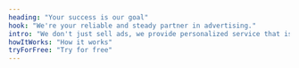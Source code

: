 ```yaml
---
heading: "Your success is our goal"
hook: "We're your reliable and steady partner in advertising."
intro: "We don't just sell ads, we provide personalized service that is guaranteed to drive you to success."
howItWorks: "How it works"
tryForFree: "Try for free"
---
```

